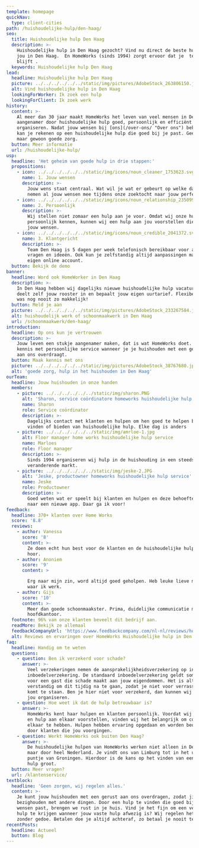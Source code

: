 ```yaml
---
template: homepage
quickNav:
  type: client-cities
path: /huishoudelijke-hulp/den-haag/
seo:
  title: Huishoudelijke hulp Den Haag
  description: >-
    Huishoudelijke hulp in Den Haag gezocht? Vind nu direct de beste hulp voor
    jou in Den Haag.  En HomeWorks (sinds 1994) zorgt ervoor dat je  tevreden
    blijft .
  keywords: Huishoudelijke hulp Den Haag
lead:
  headline: Huishoudelijke hulp Den Haag
  picture: ../../../../../../static/img/pictures/AdobeStock_263806150.jpg
  alt: Vind huishoudelijke hulp in Den Haag
  lookingForWorker: Ik zoek een hulp
  lookingForClient: Ik zoek werk
history:
  content: >-
    Al meer dan 30 jaar maakt HomeWorks het leven van veel mensen in Den Haag
    aangenamer door huishoudelijke hulp goed, persoonlijk en efficiënt te
    organiseren. Nadat jouw wensen bij [ons](/over-ons/ "Over ons") bekend zijn,
    kan je rekenen op een huishoudelijke hulp die goed bij je past. Geen gedoe
    maar gewoon goede zorg.
  button: Meer informatie
  url: /huishoudelijke-hulp/
usp:
  headline: 'Het geheim van goede hulp in drie stappen:'
  propositions:
    - icon: ../../../../../../static/img/icons/noun_cleaner_1753623.svg
      name: 1. Jouw wensen
      description: >-
        Jouw wens staat centraal. Wat wil je wat er gebeurt op welke dagen? Wij
        nemen al jouw wensen mee tijdens onze zoektocht naar jouw perfecte hulp.
    - icon: ../../../../../../static/img/icons/noun_relationship_2350997.svg
      name: 2. Persoonlijk
      description: >-
        Wij stellen niet zomaar een hulp aan je voor. Omdat wij onze hulpen
        persoonlijk kennen, kunnen wij een hulp aan jou voorstellen die past bij
        jouw wensen. 
    - icon: ../../../../../../static/img/icons/noun_credible_2041372.svg
      name: 3. Klantgericht
      description: >-
        Team Den Haag is 5 dagen per week telefonisch bereikbaar voor al jouw
        vragen en ideeën. Ook kun je zelfstandig altijd aanpassingen maken in je
        eigen online account.
  button: Bekijk de demo
banner:
  headline: Word ook HomeWorker in Den Haag
  description: >-
    In Den Haag hebben wij dagelijks nieuwe huishoudelijke hulp vacatures. Je
    deelt zelf jouw rooster in en bepaalt jouw eigen uurtarief. Flexibel werken
    was nog nooit zo makkelijk!
  button: Meld je aan
  picture: ../../../../../../static/img/pictures/AdobeStock_233267584.jpg
  alt: huishoudelijk werk of schoonmaakwerk in Den Haag
  url: /schoonmaakwerk/den-haag/
introduction:
  headline: Op ons kun je vertrouwen
  description: >-
    Jouw leven een stukje aangenamer maken, dat is wat HomeWorks doet. Maak
    kennis met persoonlijke service wanneer je je huishouden met een gerust hart
    aan ons overdraagt.
  button: Maak kennis met ons
  picture: ../../../../../../static/img/pictures/AdobeStock_38767680.jpg
  alt: 'goede zorg, hulp in het huishouden in Den Haag'
ourTeam:
  headline: Jouw huishouden in onze handen
  members:
    - picture: ../../../../../../static/img/sharon.PNG
      alt: 'Sharon, service coördinatore homeworks huishoudelijke hulp service'
      name: Sharon
      role: Service coördinator
      description: >-
        Dagelijks contact met klanten en hulpen om hen goed te helpen bij het
        vinden of bieden van huishoudelijke hulp. Elke dag is anders
    - picture: ../../../../../../static/img/amrloe-1.jpg
      alt: Floor manager home works huishoudelijke hulp service
      name: Marloes
      role: Floor manager
      description: >-
        Sinds 1994 organiseren wij hulp in de huishouding in een steeds
        veranderende markt.
    - picture: ../../../../../../static/img/jeske-2.JPG
      alt: 'Jeske, productowner homeworks huishoudelijke hulp service'
      name: Jeske
      role: Productowner
      description: >-
        Goed weten wat er speelt bij klanten en hulpen en deze behoefte vertalen
        naar een nieuwe app. Daar ga ik voor!
feedback:
  headline: 370+ klanten over Home Works
  score: '8.8'
  reviews:
    - author: Vanessa
      score: '8'
      content: >-
        Ze doen echt hun best voor de klanten en de huishoudelijke hulpen. Top
        hoor.
    - author: Anoniem
      score: '9'
      content: >

        Erg naar mijn zin, word altijd goed geholpen. Heb leuke lieve mensen
        waar ik werk.
    - author: Gijs
      score: '10'
      content: >-
        Meer dan goede schoonmaakster. Prima, duidelijke communicatie met het
        hoofdkantoor.
  footnote: 96% van onze klanten beveelt dit bedrijf aan.
  readMore: Bekijk ze allemaal
  feedbackCompanyUrl: 'https://www.feedbackcompany.com/nl-nl/reviews/home-works/'
  alt: Reviews en ervaringen over HomeWorks Huishoudelijke hulp in Den Haag
faq:
  headline: Handig om te weten
  questions:
    - question: Ben ik verzekerd voor schade?
      answer: >-
        Veel verzekeringen nemen de aansprakelijkheidsverzekering op in je
        inboedelverzekering. De standaard inboedelverzekering geldt soms niet
        voor een gast die schade maakt aan jouw eigendommen. Het is altijd
        verstandig om dit tijdig na te gaan, zodat je niet voor verrassingen
        komt te staan. Ben je hier niet voor verzekerd, dan kunnen wij dit voor
        jou organiseren.
    - question: Hoe weet ik dat de hulp betrouwbaar is?
      answer: >-
        HomeWorks kent haar hulpen en klanten persoonlijk. Voordat wij een klant
        en hulp aan elkaar voorstellen, vinden wij het belangrijk om contact met
        elkaar te hebben. Hulpen hebben ervaring opgedaan en worden beoordeeld
        door klanten die jou voorgingen. 
    - question: Werkt HomeWorks ook buiten Den Haag?
      answer: >-
        De huishoudelijke hulpen van HomeWorks werken niet alleen in Den Haag,
        maar door heel Nederland. Je vindt ons van Limburg tot in het uiterste
        puntje van Groningen. Hierdoor is de kans op het vinden van een fijne
        hulp groot.
  button: Meer vragen?
  url: /klantenservice/
textblock:
  headline: 'Geen zorgen, wij regelen alles.'
  content: >-
    Je kunt jouw huishouden met een gerust aan ons overdragen, zodat jij je kunt
    bezighouden met andere dingen. Door een hulp te vinden die goed bij jouw
    wensen past, brengen we rust in je huis. Vind je het fijn om een vervangende
    hulp te krijgen wanneer jouw vaste hulp afwezig is? Wij regelen het voor je,
    zonder gedoe. Betalen doe je altijd achteraf, zo betaal je nooit teveel. 
recentPosts:
  headline: Actueel
  button: Blog
---
```



